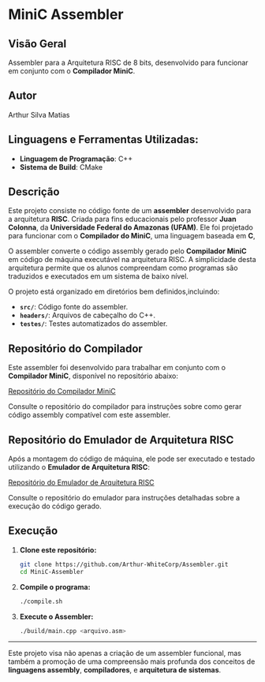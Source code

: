 # MiniC Assembler

## Visão Geral

Assembler para a Arquitetura RISC de 8 bits, desenvolvido para funcionar em conjunto com o **Compilador MiniC**.

## Autor

Arthur Silva Matias 

## Linguagens e Ferramentas Utilizadas:
- **Linguagem de Programação**: C++
- **Sistema de Build**: CMake

## Descrição

Este projeto consiste no código fonte de um **assembler** desenvolvido para a arquitetura **RISC**. Criada para fins educacionais pelo professor **Juan Colonna**, da **Universidade Federal do Amazonas (UFAM)**. Ele foi projetado para funcionar com o **Compilador do MiniC**, uma linguagem baseada em **C**,  

O assembler converte o código assembly gerado pelo **Compilador MiniC** em código de máquina executável na arquitetura RISC. A simplicidade desta arquitetura permite que os alunos compreendam como programas são traduzidos e executados em um sistema de baixo nível.

O projeto está organizado em diretórios bem definidos,incluindo:
- **`src/`**: Código fonte do assembler.
- **`headers/`**: Arquivos de cabeçalho do C++.
- **`testes/`**: Testes automatizados do assembler.


## Repositório do Compilador

Este assembler foi desenvolvido para trabalhar em conjunto com o **Compilador MiniC**, disponível no repositório abaixo:

[Repositório do Compilador MiniC](https://github.com/Arthur-WhiteCorp/Compilador-MiniC)

Consulte o repositório do compilador para instruções sobre como gerar código assembly compatível com este assembler.

## Repositório do Emulador de Arquitetura RISC

Após a montagem do código de máquina, ele pode ser executado e testado utilizando o **Emulador de Arquitetura RISC**:

[Repositório do Emulador de Arquitetura RISC](https://github.com/Arthur-WhiteCorp/Emulador-De-Arquitetura-De-Computador)

Consulte o repositório do emulador para instruções detalhadas sobre a execução do código gerado.

## Execução

1. **Clone este repositório:**
   ```bash
   git clone https://github.com/Arthur-WhiteCorp/Assembler.git
   cd MiniC-Assembler
   ```

2. **Compile o programa:**
   ```bash
   ./compile.sh
   ```

3. **Execute o Assembler:**
   ```bash
   ./build/main.cpp <arquivo.asm>
   ```

---

Este projeto visa não apenas a criação de um assembler funcional, mas também a promoção de uma compreensão mais profunda dos conceitos de **linguagens assembly**, **compiladores**, e **arquitetura de sistemas**.

